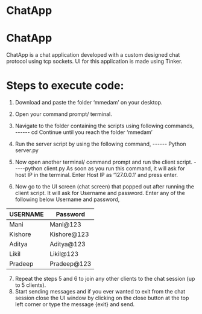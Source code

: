 # ChatApp


# ChatApp
ChatApp is a chat application developed with a custom designed chat protocol using tcp sockets. UI for this application is made using Tinker. 

# Steps to execute code:
1.	Download and paste the folder ‘mmedam’ on your desktop.
2.	Open your command prompt/ terminal.
3.	Navigate to the folder containing the scripts using following commands,
------ cd  <directory name>
Continue until you reach the folder ‘mmedam’
 

4.	Run the server script by using the following command,
------ Python server.py
 





5.	Now open another terminal/ command prompt and run the client script.
-----python client.py
As soon as you run this command, it will ask for host IP in the terminal. Enter Host IP as ‘127.0.0.1’ and press enter.
 

6.	Now go to the UI screen (chat screen) that popped out after running the client script. It will ask for Username and password.
Enter any of the following below Username and password,

USERNAME | Password 
--- | --- | 
Mani | Mani@123
Kishore | Kishore@123 
Aditya |Aditya@123
Likil | Likil@123
Pradeep | Pradeep@123
7.	Repeat the steps 5 and 6 to join any other clients to the chat session (up to 5 clients).
8.	Start sending messages and if you ever wanted to exit from the chat session close the UI window by clicking on the close button at the top left corner or type the message {exit} and send.


